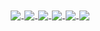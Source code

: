 
<div align="center">
    <a href="mailto:nuorial@mail.ru">
        <img align="center" hspace=1 src="https://img.shields.io/badge/♔-Mail-11100f">
    </a>
    <a href="https://zynsec.com">
        <img align="center" hspace=1 src="https://img.shields.io/badge/♕-Blog-11100f">
    </a>
    <a href="https://evosync.org">
        <img align="center" hspace=1 src="https://img.shields.io/badge/♖-Organization-11100f">
    </a>
    <a href="https://github.com/evosync">
        <img align="center" hspace=1 src="https://img.shields.io/badge/♗-GitHub-11100f">
    </a>
    <a href="https://twitter.com/nuorial11">
        <img align="center" hspace=1 src="https://img.shields.io/badge/♘-Twitter-11100f">
    </a>
    <a href="https://t.me/nuorial">
        <img align="center" hspace=1 src="https://img.shields.io/badge/♙-Telegram-11100f">
    </a>
</div>
